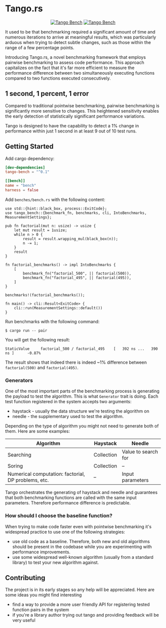 # Tango.rs

<div align="center">
  <a href="https://crates.io/crates/tango-bench"><img src="https://img.shields.io/crates/v/tango-bench" alt="Tango Bench"/></a>
  <a href="https://docs.rs/tango-bench/latest/tango_bench/"><img src="https://img.shields.io/docsrs/tango-bench" alt="Tango Bench"/></a>
</div>

It used to be that benchmarking required a significant amount of time and numerous iterations to arrive at meaningful results, which was particularly arduous when trying to detect subtle changes, such as those within the range of a few percentage points.

Introducing Tango.rs, a novel benchmarking framework that employs pairwise benchmarking to assess code performance. This approach capitalizes on the fact that it's far more efficient to measure the performance difference between two simultaneously executing functions compared to two functions executed consecutively.

## 1 second, 1 percent, 1 error

Compared to traditional pointwise benchmarking, pairwise benchmarking is significantly more sensitive to changes. This heightened sensitivity enables the early detection of statistically significant performance variations.

Tango is designed to have the capability to detect a 1% change in performance within just 1 second in at least 9 out of 10 test runs.

## Getting Started

Add cargo dependency:

```toml
[dev-dependencies]
tango-bench = "^0.1"

[[bench]]
name = "bench"
harness = false
```

Add `benches/bench.rs` with the following content:

```rust,no_run
use std::{hint::black_box, process::ExitCode};
use tango_bench::{benchmark_fn, benchmarks, cli, IntoBenchmarks, MeasurementSettings};

pub fn factorial(mut n: usize) -> usize {
    let mut result = 1usize;
    while n > 0 {
        result = result.wrapping_mul(black_box(n));
        n -= 1;
    }
    result
}

fn factorial_benchmarks() -> impl IntoBenchmarks {
    [
        benchmark_fn("factorial_500", || factorial(500)),
        benchmark_fn("factorial_495", || factorial(495)),
    ]
}

benchmarks!(factorial_benchmarks());

fn main() -> cli::Result<ExitCode> {
    cli::run(MeasurementSettings::default())
}
```

Run benchmarks with the following command:

```console
$ cargo run -- pair
```

You will get the following result:

```console
StaticValue     factorial_500 / factorial_495    [   392 ns ...   390 ns ]      -0.87%
```

The result shows that indeed there is indeed ~1% difference between `factorial(500)` and `factorial(495)`.

### Generators

One of the most important parts of the benchmarking process is generating the payload to test the algorithm. This is what `Generator` trait is doing. Each test function registered in the system accepts two arguments:

- haystack - usually the data structure we're testing the algorithm on
- needle - the supplementary used to test the algorithm.

Depending on the type of algorithm you might not need to generate both of them. Here are some examples:

| Algorithm | Haystack | Needle |
|----------|----------|--------|
| Searching | Collection | Value to search for |
| Soring | Collection | – |
| Numerical computation: factorial, DP problems, etc. | – | Input parameters |

Tango orchestrates the generating of haystack and needle and guarantees that both benchmarking functions are called with the same input parameters. Therefore performance difference is predictable.

### How should I choose the baseline function?

When trying to make code faster even with pointwise benchmarking it's widespread practice to use one of the following strategies:

- use old code as a baseline. Therefore, both new and old algorithms should be present in the codebase while you are experimenting with performance improvements.
- use some widespread well-known algorithm (usually from a standard library) to test your new algorithm against.

## Contributing

The project is in its early stages so any help will be appreciated. Here are some ideas you might find interesting

- find a way to provide a more user friendly API for registering tested function pairs in the system
- if you're a library author trying out tango and providing feedback will be very useful
